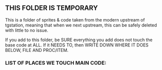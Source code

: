 ## THIS FOLDER IS TEMPORARY

This is a folder of sprites & code taken from the modern upstream of tgstation, meaning that when we next upstream, this can be safely deleted with little to no issue.

If you add to this folder, be SURE everything you add does not touch the base code at ALL.
If it NEEDS TO, then WRITE DOWN WHERE IT DOES BELOW, FILE AND PROC/ITEM.


### LIST OF PLACES WE TOUCH MAIN CODE:
